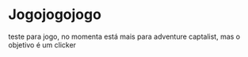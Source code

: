 # Jogojogojogo
teste para jogo, no momenta está mais para adventure captalist, mas o objetivo é um clicker
